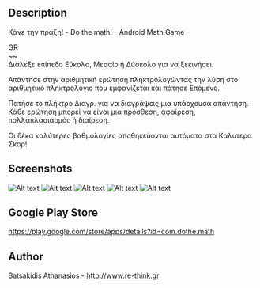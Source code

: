 ## Description

Κάνε την πράξη! - Do the math! - Android Math Game

GR <br>
~~ <br>
Διάλεξε επίπεδο Εύκολο, Μεσαίο ή Δύσκολο για να ξεκινήσει.

Απάντησε στην αριθμητική ερώτηση πληκτρολογώντας την λύση στο αριθμητικό πληκτρολόγιο που εμφανίζεται και πάτησε Επόμενο.

Πατήσε το πλήκτρο Διαγρ. για να διαγράψεις μια υπάρχουσα απάντηση. Κάθε ερώτηση μπορεί να είναι μια πρόσθεση, αφαίρεση, πολλαπλασιασμός ή διαίρεση.

Οι δέκα καλύτερες βαθμολογίες αποθηκεύονται αυτόματα στα Καλυτερα Σκορ!.

## Screenshots

![Alt text](/screenshots/1.png?raw=true "Main menu") 
![Alt text](/screenshots/2.png?raw=true "Select Level") 
![Alt text](/screenshots/3.png?raw=true "Do the Math!") 
![Alt text](/screenshots/4.png?raw=true "Help") 
![Alt text](/screenshots/5.png?raw=true "About") 

## Google Play Store

https://play.google.com/store/apps/details?id=com.dothe.math

## Author

Batsakidis Athanasios - http://www.re-think.gr
